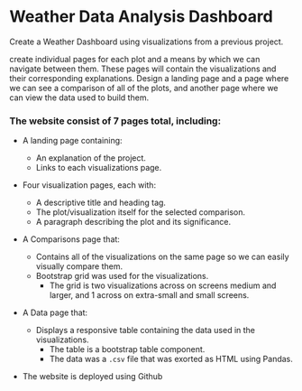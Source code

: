 # Weather Data Analysis Dashboard

Create a Weather Dashboard using visualizations from a previous project. 

create individual pages for each plot and a means by which we can navigate between them. These pages will contain the visualizations and their corresponding explanations. Design a landing page and a page where we can see a comparison of all of the plots, and another page where we can view the data used to build them.

### The website consist of 7 pages total, including:

* A landing page containing:
  * An explanation of the project.
  * Links to each visualizations page.

* Four visualization pages, each with:
  * A descriptive title and heading tag.
  * The plot/visualization itself for the selected comparison.
  * A paragraph describing the plot and its significance.

* A Comparisons page that:
  * Contains all of the visualizations on the same page so we can easily visually compare them.
  * Bootstrap grid was used for the visualizations.
    * The grid is two visualizations across on screens medium and larger, and 1 across on extra-small and small screens.

* A Data page that:
  * Displays a responsive table containing the data used in the visualizations.
    * The table is a bootstrap table component.
    * The data was a `.csv` file that was exorted as HTML using Pandas.

* The website is deployed using Github